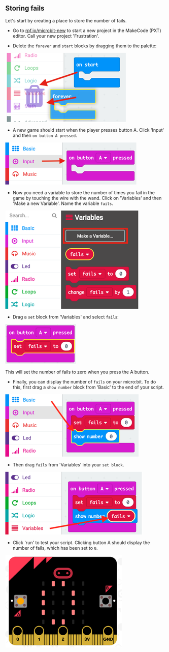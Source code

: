 ## Storing fails

Let's start by creating a place to store the number of fails.

+ Go to <a href="https://rpf.io/microbit-new" target="_blank">rpf.io/microbit-new</a> to start a new project in the MakeCode (PXT) editor. Call your new project 'Frustration'.

+ Delete the `forever` and `start` blocks by dragging them to the palette:

![ekran görüntüsü](images/frustration-bin.png)

+ A new game should start when the player presses button A. Click 'Input' and then `on button A pressed`.

![ekran görüntüsü](images/frustration-onPressA.png)

+ Now you need a variable to store the number of times you fail in the game by touching the wire with the wand. Click on 'Variables' and then 'Make a new Variable'. Name the variable `fails`.

![ekran görüntüsü](images/frustration-variable.png)

+ Drag a `set` block from 'Variables' and select `fails`:

![ekran görüntüsü](images/frustration-fails.png)

This will set the number of fails to zero when you press the A button.

+ Finally, you can display the number of `fails` on your micro:bit. To do this, first drag a `show number` block from 'Basic' to the end of your script.

![ekran görüntüsü](images/frustration-show.png)

+ Then drag `fails` from 'Variables' into your `set block`.

![ekran görüntüsü](images/frustration-show-fails.png)

+ Click 'run' to test your script. Clicking button A should display the number of fails, which has been set to `0`.

![ekran görüntüsü](images/frustration-fails-test.png)